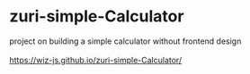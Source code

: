# zuri-simple-Calculator
project on building a simple calculator without frontend design<br>
<br>
https://wiz-js.github.io/zuri-simple-Calculator/
